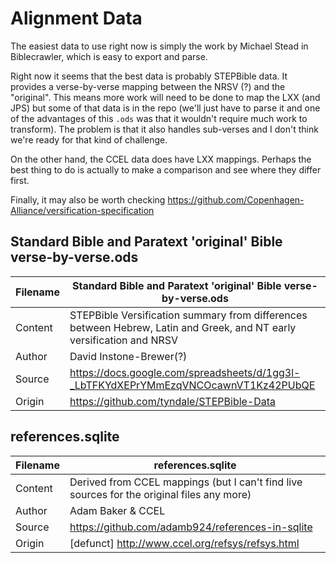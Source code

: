 # Alignment Data

The easiest data to use right now is simply the work by Michael Stead in Biblecrawler, which is easy to export and parse.

Right now it seems that the best data is probably STEPBible data. It provides a verse-by-verse mapping between the NRSV (?) and the "original". This means more work will need to be done to map the LXX (and JPS) but some of that data is in the repo (we'll just have to parse it and one of the advantages of this `.ods` was that it wouldn't require much work to transform). The problem is that it also handles sub-verses and I don't think we're ready for that kind of challenge.

On the other hand, the CCEL data does have LXX mappings. Perhaps the best thing to do is actually to make a comparison and see where they differ first.

Finally, it may also be worth checking <https://github.com/Copenhagen-Alliance/versification-specification>

## Standard Bible and Paratext 'original' Bible verse-by-verse.ods

| Filename | Standard Bible and Paratext 'original' Bible verse-by-verse.ods |
| --- | --- |
| Content | STEPBible Versification summary from differences between Hebrew, Latin and Greek, and NT early versification and NRSV |
| Author | David Instone-Brewer(?) |
| Source | <https://docs.google.com/spreadsheets/d/1gg3l-_LbTFKYdXEPrYMmEzqVNCOcawnVT1Kz42PUbQE> |
| Origin | <https://github.com/tyndale/STEPBible-Data> |

## references.sqlite

| Filename | references.sqlite |
| --- | --- |
| Content | Derived from CCEL mappings (but I can't find live sources for the original files any more) |
| Author | Adam Baker & CCEL |
| Source | <https://github.com/adamb924/references-in-sqlite> |
| Origin | [defunct] <http://www.ccel.org/refsys/refsys.html> |
